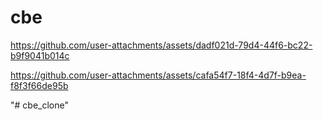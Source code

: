 # cbe


https://github.com/user-attachments/assets/dadf021d-79d4-44f6-bc22-b9f9041b014c


https://github.com/user-attachments/assets/cafa54f7-18f4-4d7f-b9ea-f8f3f66de95b




"# cbe_clone" 
